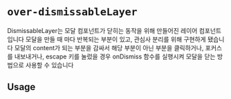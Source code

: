# `over-dismissableLayer`

DismissableLayer는 모달 컴포넌트가 닫히는 동작을 위해 만들어진 레이어 컴포넌트 입니다
모달을 만들 때 마다 반복되는 부분이 있고, 관심사 분리를 위해 구현하게 됐습니다
모달의 content가 되는 부분을 감싸서 해당 부분이 아닌 부분을 클릭하거나, 포커스를 내보내거나, escape 키를 눌렀을 경우 onDismiss 함수를 실행시켜 모달을 닫는 방법으로 사용할 수 있습니다

## Usage
